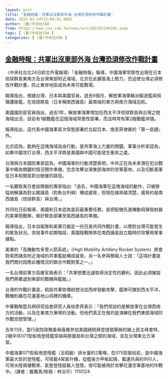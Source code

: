 ```yaml
---
layout: post
title: "金融時報：共軍出沒東部外海 台灣恐須修改作戰計畫"
date: 2022-01-24T15:04:02.000Z
author: (臺)中央社CNA
from: https://www.cna.com.tw/news/acn/202201240385.aspx
tags: [ (臺)中央社CNA ]
categories: [ (臺)中央社CNA ]
---
```

<!--1643036642000-->
[金融時報：共軍出沒東部外海 台灣恐須修改作戰計畫](https://www.cna.com.tw/news/acn/202201240385.aspx)
------

<div>
<div></div><div><p>（中央社台北24日綜合外電報導）「金融時報」報導，中國海軍常態性出現在日本琉球群島東南方及台灣東部附近海域，北京在此擴張海上勢力，恐迫使台灣必須修改作戰計畫，防止東岸地區成為未來可能戰場。</p><p>報導指出，根據台灣、日本與美國官員，過去6個月，解放軍海軍輪派驅逐艦與飛彈護衛艦，在琉球群島（日本稱南西諸島）最南端的東方與南方海域巡航。</p><p>美國國防部官員指出，過去1年，解放軍海軍增加在西太平洋琉球群島與台灣之間海域出沒，目前有1艘戰艦在這個海域常態性部署，而且時常有第2艘戰艦伴隨。</p><p>報導指出，這代表中國海軍首次常態部署於北起日本、南至菲律賓的「第一島鏈」外。</p><p>北京認為，能夠在這塊海域自由行動，是共軍海上力量的關鍵。軍事分析家認為，如果中國攻打台灣，西太平洋將是美國與中國可能發生衝突之處。</p><p>台灣與日本國防專家認為，中國海軍的行動清楚表明，中共正在為未來潛在犯台戰事中極為關鍵的情況預作準備，包含攻擊台灣東部海岸的空軍基地，以及切斷美軍從日本和關島對台馳援的路徑。</p><p>一名聽取美日會談簡報的專家指出:「過去，中國海軍在這塊海域的動作，只被狹隘地解讀為對尖閣諸島（釣魚台列嶼）構成威脅，但現在越來越清楚，威脅的是南西諸島（琉球群島）與台灣。」</p><p>共同社日前報導，美國和日本認為當前最重要任務，是把配備先進機動飛彈發射器的美軍陸戰隊，做好緊急部署至南西諸島的準備。</p><p>報導指出，日本自衛隊和美軍已擬定一份日美共同作戰計畫，以應對台灣可能發生的緊急狀況。突發事件初期階段，美國陸戰隊將在南西諸島設立臨時的攻擊用軍事據點。</p><p>美軍的「高機動性多管火箭系統」（High Mobility Artillery Rocket System）將會對南西諸島附近海域的共軍艦艇構成威脅。另一名參與簡報人士說：「這項計畫是我們商討因應此種情況的聯合作戰對策之一。」</p><p>一名台灣前軍方高層官員表示：「共軍想要迅速取得決定性的勝利，因此必須摧毀我們將撤退到東部的戰機與艦艇。」</p><p>台灣的作戰計畫是，假設共軍依傳統想法從西岸發動攻擊，艦隊可撤到西太平洋，戰機則藏在花蓮基地山洞裡的機庫。</p><p>中華戰略暨兵棋研究協會研究人員徐彥齊表示：「我們常談的是解放軍在台灣西南方的活動，以及在東南方漸增的活動。但他們真正在做的是演練在我們東部海域的作戰空間管理。」</p><p>去年11月，當行政院政務委員唐鳳參加美國總統拜登提倡舉辦的線上民主峰會時，2艘中共071型船塢登陸艦穿越與那國島和台灣之間的海域，並在台灣東北方演習。</p><p>中國海軍071型船塢登陸艦（玉昭級）排水量約2萬噸，在075型服役前，是中國海軍最大型的登陸艦，可搭載4架直升機，從艦後方甲板起降，載運兵員約900人，可用水陸兩棲戰車、氣墊登陸艇載人登陸，很可能被用於攻擊花蓮空軍基地的作戰中。（譯者：戴雅真/核稿：林治平）1110124</p></div>
</div>
